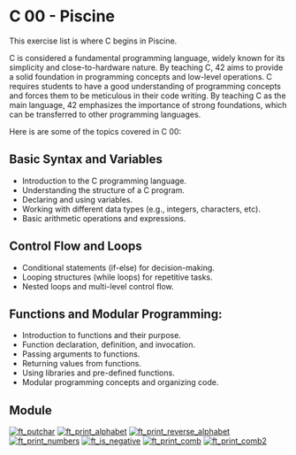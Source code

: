 # C 00 - Piscine

This exercise list is where C begins in Piscine.

C is considered a fundamental programming language, widely known for its simplicity and close-to-hardware nature. By teaching C, 42 aims to provide a solid foundation in programming concepts and low-level operations. C requires students to have a good understanding of programming concepts and forces them to be meticulous in their code writing. By teaching C as the main language, 42 emphasizes the importance of strong foundations, which can be transferred to other programming languages.

Here is are some of the topics covered in C 00:

## Basic Syntax and Variables

- Introduction to the C programming language.
- Understanding the structure of a C program.
- Declaring and using variables.
- Working with different data types (e.g., integers, characters, etc).
- Basic arithmetic operations and expressions.

## Control Flow and Loops

- Conditional statements (if-else) for decision-making.
- Looping structures (while loops) for repetitive tasks.
- Nested loops and multi-level control flow.

## Functions and Modular Programming:

- Introduction to functions and their purpose.
- Function declaration, definition, and invocation.
- Passing arguments to functions.
- Returning values from functions.
- Using libraries and pre-defined functions.
- Modular programming concepts and organizing code.

## Module

[![ft_putchar](https://img.shields.io/badge/c_00-ft__putchar-skyblue?style=for-the-badge&logo=42)](https://github.com/willtrigo/42_piscine/tree/main/c/c_00/ex00)
[![ft_print_alphabet](https://img.shields.io/badge/c_01-ft__print__alphabet-skyblue?style=for-the-badge&logo=42)](https://github.com/willtrigo/42_piscine/tree/main/c/c_00/ex01)
[![ft_print_reverse_alphabet](https://img.shields.io/badge/c_02-ft__print__reverse__alphabet-skyblue?style=for-the-badge&logo=42)](https://github.com/willtrigo/42_piscine/tree/main/c/c_00/ex02)
[![ft_print_numbers](https://img.shields.io/badge/c_03-ft__print__numbers-skyblue?style=for-the-badge&logo=42)](https://github.com/willtrigo/42_piscine/tree/main/c/c_00/ex03)
[![ft_is_negative](https://img.shields.io/badge/c_04-ft__is__negative-skyblue?style=for-the-badge&logo=42)](https://github.com/willtrigo/42_piscine/tree/main/c/c_00/ex04)
[![ft_print_comb](https://img.shields.io/badge/c_05-ft__print__comb-skyblue?style=for-the-badge&logo=42)](https://github.com/willtrigo/42_piscine/tree/main/c/c_00/ex05)
[![ft_print_comb2](https://img.shields.io/badge/c_06-ft__print__comb2-skyblue?style=for-the-badge&logo=42)](https://github.com/willtrigo/42_piscine/tree/main/c/c_00/ex06)
